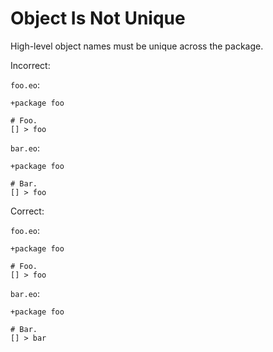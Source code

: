 # Object Is Not Unique

High-level object names must be unique across the package.

Incorrect:

`foo.eo`:

```eo
+package foo

# Foo.
[] > foo
```

`bar.eo`:

```eo
+package foo

# Bar.
[] > foo
```

Correct:

`foo.eo`:

```eo
+package foo

# Foo.
[] > foo
```

`bar.eo`:

```eo
+package foo

# Bar.
[] > bar
```

